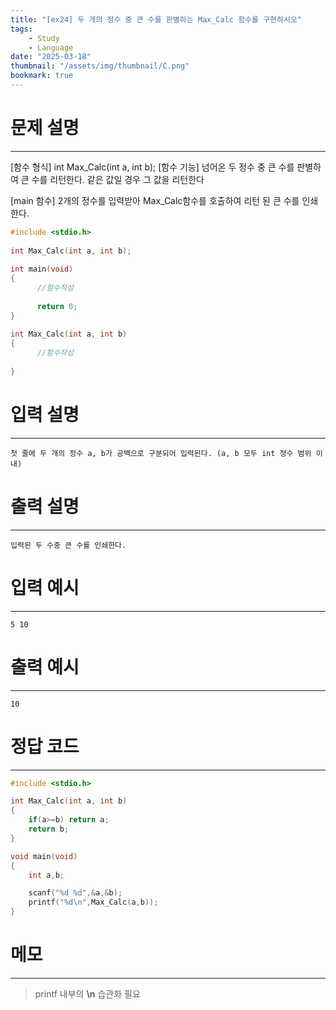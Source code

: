 ```yaml
---
title: "[ex24] 두 개의 정수 중 큰 수를 판별하는 Max_Calc 함수를 구현하시오"
tags:
    - Study
    - Language
date: "2025-03-18"
thumbnail: "/assets/img/thumbnail/C.png"
bookmark: true
---
```

# 문제 설명
---
[함수 형식] int Max_Calc(int a, int b);
[함수 기능] 넘어온 두 정수 중 큰 수를 판별하여 큰 수를 리턴한다. 같은 값일 경우 그 값을 리턴한다
 
[main 함수] 2개의 정수를 입력받아 Max_Calc함수를 호출하여 리턴 된 큰 수를 인쇄한다.

```c
#include <stdio.h>
 
int Max_Calc(int a, int b);
 
int main(void)
{
      //함수작성
 
      return 0;
}
 
int Max_Calc(int a, int b)
{
      //함수작성
     
}
```

# 입력 설명
---

```
첫 줄에 두 개의 정수 a, b가 공백으로 구분되어 입력된다. (a, b 모두 int 정수 범위 이내) 
```

# 출력 설명
---

```
입력된 두 수중 큰 수를 인쇄한다.
```

# 입력 예시
---

```
5 10
```

# 출력 예시
---

```
10
```

# 정답 코드
---

```c
#include <stdio.h>

int Max_Calc(int a, int b)
{
	if(a>=b) return a;
	return b;
}

void main(void)
{
	int a,b;

	scanf("%d %d",&a,&b);
	printf("%d\n",Max_Calc(a,b));
}
```

# 메모
---
> printf 내부의 **\n** 습관화 필요